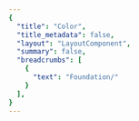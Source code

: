 ```yaml
---
{
  "title": "Color",
  "title_metadata": false,
  "layout": "LayoutComponent",
  "summary": false,
  "breadcrumbs": [
    {
      "text": "Foundation/"
    }
  ],
}
---
```

<cdr-doc-tabs :labels="['Overview', 'Guidelines', 'Resources']">
<template slot="Overview">
<cdr-doc-table-of-contents-shell>
  

Color design tokens store the fundamental color decisions of REI’s visual language:
  - Naming entities to store visual design attributes such as color specifications
  - Replacing hard-coded values such as hex values for color
  - Maintaining a scalable and consistent visual system for UI development
  - Delivering updates to the brand identity with minimal impact to the code
  - Specifying a hierarchical and semantically defined system


## Color Tokens

### Web and Mobile
List of color tokens with descriptions and values. Web and mobile color tokens have identical hex values but the naming pattern differs. For example, color token names are:
  - **For Web:** cdr-color-text-primary-lightmode 
  - **For Android:** cdr_color_text_primary_lightmode

#### Background

| Token              | Token Name and Usage                   | Token Values        |
| :----------------- | :------------------------------------- | :------------------ |
| `CSS code` | **cdr-color-background-form-input-lightmode** <br>Only use for light background color - lightest value    | #ffffff <br>r255  g255  b255  |
| `CSS code` | **cdr-color-background-lighter** <br>Only use for light background color - value is between light and lightest   | #fafafa <br>r250  g250  b250  |
| `CSS code` | **cdr-color-background-light** <br>Only use for light background color <br>  | #f7f7f7 <br>r247  g247  b247  |
| `CSS code` | **cdr-color-background-dark** <br>Only use for dark background color   | #292929 <br>r41  g41  b41  |
| `CSS code` | **cdr-color-background-darker** <br>Only use for dark background color - darkest value   | #1a1a1a <br>r26  g26  b26  |

<br>

#### Typography Colors
##### Text or Foreground Colors on Light Backgrounds

| Token              | Token Name and Usage                   | Token Values        |
| :----------------- | :------------------------------------- | :------------------ |
| `CSS code` | **cdr-color-text-primary-lightmode** <br>Primary body text color on a light background    | #292929<br>r41  g41  b41  |
| `CSS code` | **cdr-color-text-secondary-lightmode** <br>Secondary or supplemental text color on a light background   | #616161<br>r97  g97  b97  |
| `CSS code` | **cdr-color-text-link-lightmode** <br>Link text color on a light background   | #3278ae<br>r50  g120  b174  |
| `CSS code` | **cdr-color-text-disabled-lightmode** <br>Disabled text color for interactive UI elements on a light background   | #b8b8b8<br>r184  g184  b184  |
| `CSS code` | **cdr-color-text-error-lightmode** <br>Error text color on a light background   | #b5292b<br>r181  g41  b43  |

<br>

##### Text or Foreground Colors on Dark Backgrounds

| Token              | Token Name and Usage                   | Token Values        |
| :----------------- | :------------------------------------- | :------------------ |
| `CSS code` | **cdr-color-text-primary-darkmode** <br>Primary body text color on a dark background     | #fafafa<br>r250  g250  b250  |
| `CSS code` | **cdr-color-text-secondary-darkmode** <br>Secondary or supplemental text color on a dark background    | #999999<br>r153  g153  b153  |
| `CSS code` | **cdr-color-text-link-darkmode** <br>Link text color on a dark background    | #5197cd<br>r81  g151  b205  |
| `CSS code` | **cdr-color-text-disabled-darkmode** <br>Disabled text color for interactive UI elements on a dark background    | #616161<br>r97  g97  b97  |
| `CSS code` | **cdr-color-text-error-darkmode** <br>Error text color on a dark background     | #e86868<br>r232  g104  b104  |


<br>

#### Forms Colors
##### Text and Backgrounds for Forms on Light Backgrounds

| Token              | Token Name and Usage                   | Token Values        |
| :----------------- | :------------------------------------- | :------------------ |
| `CSS code` | **cdr-color-text-form-label-lightmode** <br>Label text color for forms on a light background. Can also be used for input entry text    | #292929<br>r41  g41  b41  |
| `CSS code` | **cdr-color-text-form-placeholder-lightmode** <br>Placeholder text color for forms on a light background     | #616161<br>r97  g97  b97  |
| `CSS code` | **cdr-color-text-form-disabled-lightmode** <br>Disabled text color for forms on a light background     | #b8b8b8<br>r184  g184  b184  |
| `CSS code` | **cdr-color-background-form-lightmode** <br>Light background color for forms    | #ffffff<br>r255  g255  b255  |
| `CSS code` | **cdr-color-background-form-input-lightmode** <br>Light background color for input control    | #ffffff<br>r255  g255  b255  |

<br>

##### Text and Backgrounds for Forms on Dark Backgrounds

| Token              | Token Name and Usage                   | Token Values        |
| :----------------- | :------------------------------------- | :------------------ |
| `CSS code` | **cdr-color-text-form-label-darkmode** <br>Label text color for forms on a dark background. Can also be used for input entry text    | #fafafa<br>r250  g250  b250   |
| `CSS code` | **cdr-color-text-form-placeholder-darkmode** <br>Placeholder text color for forms on a dark background     | #999999<br>r153  g153  b153   |
| `CSS code` | **cdr-color-text-form-disabled-darkmode** <br>Disabled text color for forms on a dark background     | #616161<br>r97  g97  b97   |
| `CSS code` | **cdr-color-background-form-darkmode** <br>Dark background color for forms    | #292929<br>r41  g41  b41  |
| `CSS code` | **cdr-color-background-form-input-darkmode** <br>Dark background color for input control    | #292929<br>r41  g41  b41  |

<br>

#### Border Colors
##### For Light Backgrounds

| Token              | Token Name and Usage                   | Token Values        |
| :----------------- | :------------------------------------- | :------------------ |
| `CSS code` | **cdr-color-border-primary-lightmode** <br>Primary border color for light background    | #616161<br>r97  g97  b97  |
| `CSS code` | **cdr-color-border-secondary-lightmode** <br>Secondary border color for light background    | #b8b8b8<br>r184  g184  b184  |
| `CSS code` | **cdr-color-border-disabled-lightmode** <br>Border color for disabled state for light background     | #dadada<br>r218  g218  b218  |
| `CSS code` | **cdr-color-border-error-lightmode** <br>Border color for error validation state for light background     | #e86868<br>r232  g104  b104  |
| `CSS code` | **cdr-color-border-selected-lightmode** <br>     | #2b6692<br><nobr>r43  g102  b146  |

<br>

##### For Dark Backgrounds

| Token              | Token Name and Usage                   | Token Values        |
| :----------------- | :------------------------------------- | :------------------ |
| `CSS code` | **cdr-color-border-secondary-darkmode** <br>Secondary border color for dark background    | #999999<br>r153  g153  b153   | 


<br>

</cdr-doc-table-of-contents-shell>
</template>




<template slot="Guidelines">
<cdr-doc-table-of-contents-shell>

Cedar offers a range of colors designed to be accessed, understood, and used by all people regardless of their age, background, or ability. We meet or exceed color contrast [WCAG AA accessibility standards](https://www.w3.org/WAI/standards-guidelines/wcag/).

## Examples
<do-dont :examples="[
  {
    type: 'do',
    image: 'color-illustrations/color_1_do.png',
    caption: 'use approved background colors to separate content areas'
  },
  {
    type: 'dont',
    image: 'color-illustrations/color_1_dont.png',
    caption: 'use accent colors as backgrounds'
  }
]" />

<br>

<do-dont :examples="[
  {
    type: 'do',
    image: 'color-illustrations/color_2_do.png',
    caption: 'arrange background colors to promote page hierarchy by minimizing shifts in background'
  },
  {
    type: 'dont',
    image: 'color-illustrations/color_2_dont.png',
    caption: 'alternate background colors in visually jarring ways'
  }
]" />

<br>

## Accessibility 
Text choices should be paired with their corresponding background color to ensure accessibility. Legend descriptions for WCAG contrast ratios requirements are:
  - **AAA:** 7:1 for normal text and 4.5:1 for large text 
  - **AA:** 4.5:1 for normal text and 3:1 for large text
  - **AA-LG:** Only for large text, graphical objects and user interface components

Note: Large text is defined as 18 point (typically 24px) or larger or with bold style, 14 point (typically 18.66px) or larger

<br>

### For Light Backgrounds
WCAG color contrast ratios for frequently used Cedar color tokens for text or foreground colors on light background colors.

#### cdr-color-background-lightest
<table>
  <tbody>
    <tr>
      <td> <cdr-img class="cdr-doc-article-img" :src="$withBase(`/color-illustrations/wcag_rating_bkgnd_lightest_primary_4-3.png`)"/> </td>
      <td>cdr-color-text-primary-lightmode  <br>AAA 14.55:1  </td>
    </tr>
    <tr>
      <td> <cdr-img class="cdr-doc-article-img" :src="$withBase(`/color-illustrations/wcag_rating_bkgnd_lightest_secondary_4-3.png`)"/> </td>
      <td>cdr-color-text-secondary-lightmode <br>AA 6.19:1 </td>
    </tr>
    <tr>
      <td> <cdr-img class="cdr-doc-article-img" :src="$withBase(`/color-illustrations/wcag_rating_bkgnd_lightest_link_4-3.png`)"/> </td>
      <td>cdr-color-text-link-lightmode <br>AA 4.74:1 </td>
    </tr>
    <tr>
      <td> <cdr-img class="cdr-doc-article-img" :src="$withBase(`/color-illustrations/wcag_rating_bkgnd_lightest_error_4-3.png`)"/> </td>
      <td>cdr-color-text-error-lightmode <br>AA 6.33:1 </td>
    </tr>
    <tr>
      <td> <cdr-img class="cdr-doc-article-img" :src="$withBase(`/color-illustrations/wcag_rating_bkgnd_lightest_disabled_4-3.png`)"/> </td>
      <td>cdr-color-text-disabled-lightmode <br>FAIL 1.98:1 </td>
    </tr>
  </tbody>
</table>

<br>

#### cdr-color-background-lighter
<table>
  <tbody>
    <tr>
      <td> <cdr-img class="cdr-doc-article-img" :src="$withBase(`/color-illustrations/wcag_rating_bkgnd_lighter_primary_4-3.png`)"/> </td>
      <td>cdr-color-text-primary-lightmode  <br>AAA 13.94:1   </td>
    </tr>
    <tr>
      <td> <cdr-img class="cdr-doc-article-img" :src="$withBase(`/color-illustrations/wcag_rating_bkgnd_lighter_secondary_4-3.png`)"/> </td>
      <td>cdr-color-text-secondary-lightmode <br>AA 5.93:1   </td>
    </tr>
    <tr>
      <td> <cdr-img class="cdr-doc-article-img" :src="$withBase(`/color-illustrations/wcag_rating_bkgnd_lighter_link_4-3.png`)"/> </td>
      <td>cdr-color-text-link-lightmode <br>AA 4.54:1  </td>
    </tr>
    <tr>
      <td> <cdr-img class="cdr-doc-article-img" :src="$withBase(`/color-illustrations/wcag_rating_bkgnd_lighter_error_4-3.png`)"/> </td>
      <td>cdr-color-text-error-lightmode <br>AA 6.07:1 </td>
    </tr>
    <tr>
      <td> <cdr-img class="cdr-doc-article-img" :src="$withBase(`/color-illustrations/wcag_rating_bkgnd_lighter_disabled_4-3.png`)"/> </td>
      <td>cdr-color-text-disabled-lightmode <br>FAIL 1.90:1 </td>
    </tr>
  </tbody>
</table>

<br>

#### cdr-color-background-light
<table>
  <tbody>
    <tr>
      <td> <cdr-img class="cdr-doc-article-img" :src="$withBase(`/color-illustrations/wcag_rating_bkgnd_light_primary_4-3.png`)"/> </td>
      <td>cdr-color-text-primary-lightmode  <br>AAA 13.58:1  </td>
    </tr>
    <tr>
      <td> <cdr-img class="cdr-doc-article-img" :src="$withBase(`/color-illustrations/wcag_rating_bkgnd_light_secondary_4-3.png`)"/> </td>
      <td>cdr-color-text-secondary-lightmode <br>AA 5.78:1  </td>
    </tr>
    <tr>
      <td> <cdr-img class="cdr-doc-article-img" :src="$withBase(`/color-illustrations/wcag_rating_bkgnd_light_link_4-3.png`)"/> </td>
      <td>cdr-color-text-link-lightmode <br>AA-LG 4.42:1 </td>
    </tr>
    <tr>
      <td> <cdr-img class="cdr-doc-article-img" :src="$withBase(`/color-illustrations/wcag_rating_bkgnd_light_error_4-3.png`)"/> </td>
      <td>cdr-color-text-error-lightmode <br>AA 5.91:1 </td>
    </tr>
    <tr>
      <td> <cdr-img class="cdr-doc-article-img" :src="$withBase(`/color-illustrations/wcag_rating_bkgnd_light_disabled_4-3.png`)"/> </td>
      <td>cdr-color-text-disabled-lightmode <br>FAIL 1.85:1  </td>
    </tr>
  </tbody>
</table> 

<br>


### For Dark Backgrounds
WCAG color contrast ratios for frequently used Cedar color tokens for text or foreground colors on dark background colors.

#### cdr-color-background-dark
<table>
  <tbody>
    <tr>
      <td> <cdr-img class="cdr-doc-article-img" :src="$withBase(`/color-illustrations/wcag_rating_bkgnd_dark_primary_4-3.png`)"/> </td>
      <td>cdr-color-text-primary-darkmode  <br>AAA 13.94:1 </td>
    </tr>
    <tr>
      <td> <cdr-img class="cdr-doc-article-img" :src="$withBase(`/color-illustrations/wcag_rating_bkgnd_dark_secondary_4-3.png`)"/> </td>
      <td>cdr-color-text-secondary-darkmode <br>AA 5.11:1 </td>
    </tr>
    <tr>
      <td> <cdr-img class="cdr-doc-article-img" :src="$withBase(`/color-illustrations/wcag_rating_bkgnd_dark_link_4-3.png`)"/> </td>
      <td>cdr-color-text-link-darkmode <br>AA 4.61:1  </td>
    </tr>
    <tr>
      <td> <cdr-img class="cdr-doc-article-img" :src="$withBase(`/color-illustrations/wcag_rating_bkgnd_dark_error_4-3.png`)"/> </td>
      <td>cdr-color-text-error-darkmode <br>AA 4.58:1 </td>
    </tr>
    <tr>
      <td> <cdr-img class="cdr-doc-article-img" :src="$withBase(`/color-illustrations/wcag_rating_bkgnd_dark_disabled_4-3.png`)"/> </td>
      <td>cdr-color-text-disabled-darkmode <br>FAIL 2.35:1  </td>
    </tr>
  </tbody>
</table>

<br>

#### cdr-color-background-darker
<table>
  <tbody>
    <tr>
      <td> <cdr-img class="cdr-doc-article-img" :src="$withBase(`/color-illustrations/wcag_rating_bkgnd_darker_primary_4-3.png`)"/> </td>
      <td>cdr-color-text-primary-darkmode  <br>AAA 16.67:1 </td>
    </tr>
    <tr>
      <td> <cdr-img class="cdr-doc-article-img" :src="$withBase(`/color-illustrations/wcag_rating_bkgnd_darker_secondary_4-3.png`)"/> </td>
      <td>cdr-color-text-secondary-darkmode <br>AA 6.11:1 </td>
    </tr>
    <tr>
      <td> <cdr-img class="cdr-doc-article-img" :src="$withBase(`/color-illustrations/wcag_rating_bkgnd_darker_link_4-3.png`)"/> </td>
      <td>cdr-color-text-link-darkmode <br>AA 5.52:1  </td>
    </tr>
    <tr>
      <td> <cdr-img class="cdr-doc-article-img" :src="$withBase(`/color-illustrations/wcag_rating_bkgnd_darker_error_4-3.png`)"/> </td>
      <td>cdr-color-text-error-darkmode <br>AA 5.48:1 </td>
    </tr>
    <tr>
      <td> <cdr-img class="cdr-doc-article-img" :src="$withBase(`/color-illustrations/wcag_rating_bkgnd_darker_disabled_4-3.png`)"/> </td>
      <td>cdr-color-text-disabled-darkmode <br>FAIL 2.81:1  </td>
    </tr>
  </tbody>
</table>

<br>

</cdr-doc-table-of-contents-shell>
</template>




<template slot="Resources">
<cdr-doc-table-of-contents-shell>

## Color Options
Color options are part of the Cedar base color palette. You will find these colors in use throughout Cedar components and design recommendations. Developer note: Please use the variables in your code instead of hex values, as it ensures that your application will stay current.

### Color Option List

#### Grey Colors
Grey colors support the cohesive use of typography, backgrounds, and borders across the digital ecosystem. 

*TBD - Table for grey colors*

<br>

#### Tan Colors
Tan or brand colors are core to the co-op. They’re often used as backgrounds when an experience calls for a stronger brand impression.

*TBD - Table for tan colors*

<br>

#### Blue Colors
Blue colors are used in a variety of scenarios such as:
  - Prompting user actions 
  - Communicate informational messaging
  - Indicate links within body copy

*TBD - Table for blue colors*

<br>

#### Green Colors
Green colors are used in a variety of scenarios such as providing feedback for successful form submission.

*TBD - Table for green colors*

<br>

#### Red Colors
Red colors are used in a variety of scenarios such as:
  - Announcing sale items 
  - Communicate error messaging

*TBD - Table for red colors*

<br>

#### Yellow Colors
Yellow colors are used in a variety of scenarios such as providing feedback for warning messages.

*TBD - Table for yellow colors*

<br>

<br>

</cdr-doc-table-of-contents-shell>
</template>
</cdr-doc-tabs>
